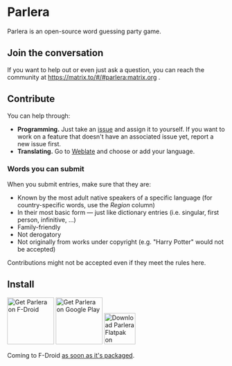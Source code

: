 # Parlera

Parlera is an open-source word guessing party game.

## Join the conversation

If you want to help out or even just ask a question, you can reach the community at https://matrix.to/#/#parlera:matrix.org .

## Contribute

You can help through:

- **Programming.** Just take an [issue](https://gitlab.com/enjoyingfoss/parlera/-/issues) and assign it to yourself. If you want to work on a feature that doesn't have an associated issue yet, report a new issue first.
- **Translating.** Go to [Weblate](https://hosted.weblate.org/projects/parlera/) and choose or add your language.

### Words you can submit

When you submit entries, make sure that they are:

* Known by the most adult native speakers of a specific language (for country-specific words, use the *Region* column)
* In their most basic form — just like dictionary entries (i.e. singular, first person, infinitive, ...)
* Family-friendly
* Not derogatory
* Not originally from works under copyright (e.g. "Harry Potter" would not be accepted)

Contributions might not be accepted even if they meet the rules here.

## Install

[<img src="https://f-droid.org/badge/get-it-on.png"
      alt="Get Parlera on F-Droid"
      height="108">](https://f-droid.org/packages/com.enjoyingfoss.parlera/)
[<img src="https://play.google.com/intl/en_us/badges/images/generic/en-play-badge.png"
      alt="Get Parlera on Google Play"
      height="108">](https://play.google.com/store/apps/details?id=com.enjoyingfoss.parlera)
[<img src="https://www.flathub.org/assets/badges/flathub-badge-en.png" alt="Download Parlera Flatpak on Flathub" height="72">](https://flathub.org/apps/details/com.enjoyingfoss.Parlera)

Coming to F-Droid [as soon as it's packaged](https://gitlab.com/fdroid/rfp/-/issues/1986).
